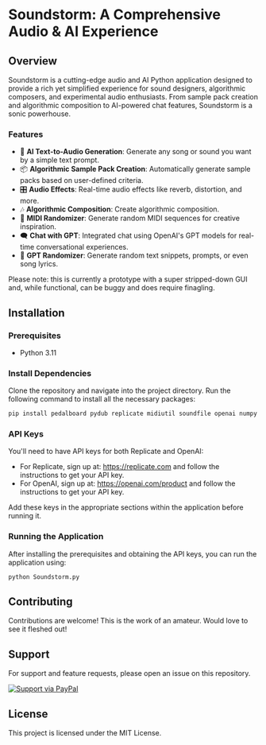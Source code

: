 # Soundstorm: A Comprehensive Audio & AI Experience

## Overview

Soundstorm is a cutting-edge audio and AI Python application designed to provide a rich yet simplified experience for sound designers, algorithmic composers, and experimental audio enthusiasts. From sample pack creation and algorithmic composition to AI-powered chat features, Soundstorm is a sonic powerhouse. 

### Features

- 🎵 **AI Text-to-Audio Generation**: Generate any song or sound you want by a simple text prompt.
- 📦 **Algorithmic Sample Pack Creation**: Automatically generate sample packs based on user-defined criteria.
- 🎛 **Audio Effects**: Real-time audio effects like reverb, distortion, and more.
- 🎶 **Algorithmic Composition**: Create algorithmic composition.
- 🎹 **MIDI Randomizer**: Generate random MIDI sequences for creative inspiration.
- 🗨️ **Chat with GPT**: Integrated chat using OpenAI's GPT models for real-time conversational experiences.
- 🎲 **GPT Randomizer**: Generate random text snippets, prompts, or even song lyrics.


Please note: this is currently a prototype with a super stripped-down GUI and, while functional, can be buggy and does require finagling.

## Installation

### Prerequisites

- Python 3.11

### Install Dependencies

Clone the repository and navigate into the project directory. Run the following command to install all the necessary packages:

```bash
pip install pedalboard pydub replicate midiutil soundfile openai numpy
```

### API Keys

You'll need to have API keys for both Replicate and OpenAI:

- For Replicate, sign up at: https://replicate.com and follow the instructions to get your API key.
- For OpenAI, sign up at: https://openai.com/product and follow the instructions to get your API key.

Add these keys in the appropriate sections within the application before running it.

### Running the Application

After installing the prerequisites and obtaining the API keys, you can run the application using:

```bash
python Soundstorm.py
```



## Contributing

Contributions are welcome! This is the work of an amateur. Would love to see it fleshed out!

## Support

For support and feature requests, please open an issue on this repository.

[![Support via PayPal](https://www.paypalobjects.com/en_US/i/btn/btn_donateCC_LG.gif)](https://www.paypal.me/noodlebake)

## License

This project is licensed under the MIT License.


